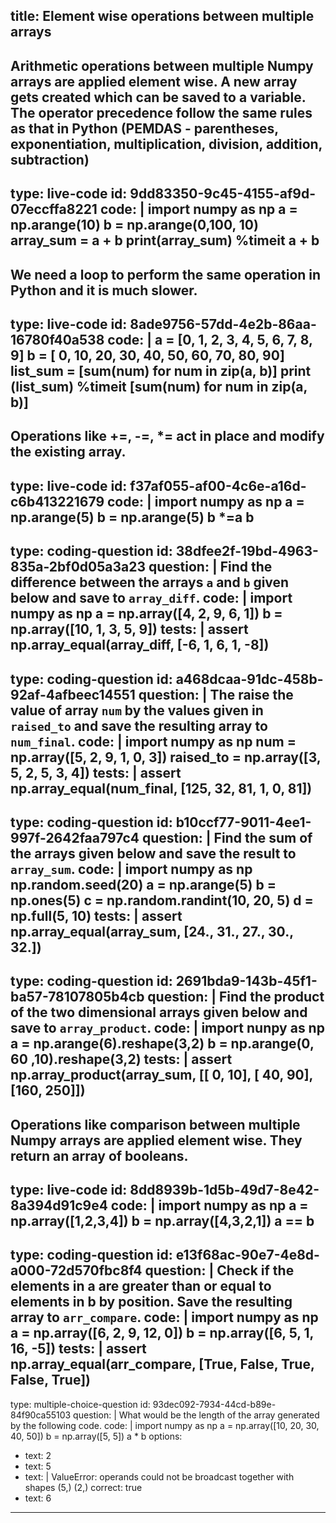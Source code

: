 title: Element wise operations between multiple arrays
---
  Arithmetic operations between multiple Numpy arrays are applied element wise. A new array gets created which can be saved to a variable. The operator precedence follow the same rules as that in Python (PEMDAS - parentheses, exponentiation, multiplication, division, addition, subtraction)
---
type: live-code
id: 9dd83350-9c45-4155-af9d-07eccffa8221
code: |
  import numpy as np
  a = np.arange(10)
  b = np.arange(0,100, 10)
  array_sum = a + b
  print(array_sum)
  %timeit a + b
---
  We need a loop to perform the same operation in Python and it is much slower.
---
type: live-code
id: 8ade9756-57dd-4e2b-86aa-16780f40a538
code: |
  a = [0, 1, 2, 3, 4, 5, 6, 7, 8, 9]
  b = [ 0, 10, 20, 30, 40, 50, 60, 70, 80, 90]
  list_sum = [sum(num) for num in zip(a, b)]
  print (list_sum)
  %timeit [sum(num) for num in zip(a, b)]
---
  Operations like +=, -=, *= act in place and modify the existing array.
---
type: live-code
id: f37af055-af00-4c6e-a16d-c6b413221679
code: |
  import numpy as np
  a = np.arange(5)
  b = np.arange(5)
  b *=a
  b
---
type: coding-question
id: 38dfee2f-19bd-4963-835a-2bf0d05a3a23
question: |
  Find the difference between the arrays `a` and `b` given below and save to `array_diff`.
code: |
  import numpy as np
  a = np.array([4, 2, 9, 6, 1])
  b = np.array([10, 1, 3, 5, 9])
tests: |
  assert np.array_equal(array_diff, [-6,  1,  6,  1, -8])
---
type: coding-question
id: a468dcaa-91dc-458b-92af-4afbeec14551
question: |
  The raise the value of array `num` by the values given in `raised_to` and save the resulting array to `num_final`.
code: |
  import numpy as np
  num = np.array([5, 2, 9, 1, 0, 3])
  raised_to = np.array([3, 5, 2, 5, 3, 4])
tests: |
  assert np.array_equal(num_final, [125,  32,  81,   1,   0,  81])
---
type: coding-question
id: b10ccf77-9011-4ee1-997f-2642faa797c4
question: |
  Find the sum of the arrays given below and save the result to `array_sum`.
code: |
  import numpy as np
  np.random.seed(20)
  a = np.arange(5)
  b = np.ones(5)
  c = np.random.randint(10, 20, 5)
  d = np.full(5, 10)
tests: |
  assert np.array_equal(array_sum, [24., 31., 27., 30., 32.])
---
type: coding-question
id: 2691bda9-143b-45f1-ba57-78107805b4cb
question: |
  Find the product of the two dimensional arrays given below and save to `array_product`.
code: |
  import nunpy as np
  a = np.arange(6).reshape(3,2)
  b = np.arange(0, 60 ,10).reshape(3,2)
tests: |
  assert np.array_product(array_sum, [[  0,  10], [ 40,  90], [160, 250]])
---
  Operations like comparison between multiple Numpy arrays are applied element wise. They return an array of booleans.
---
type: live-code
id: 8dd8939b-1d5b-49d7-8e42-8a394d91c9e4
code: |
  import numpy as np
  a = np.array([1,2,3,4])
  b = np.array([4,3,2,1])
  a == b
---
type: coding-question
id: e13f68ac-90e7-4e8d-a000-72d570fbc8f4
question: |
  Check if the elements in a are greater than or equal to elements in b by position. Save the resulting array to `arr_compare`.
code: |
  import numpy as np
  a = np.array([6, 2, 9, 12, 0])
  b = np.array([6, 5, 1, 16, -5])
tests: |
  assert np.array_equal(arr_compare, [True, False,  True,  False,  True])
---
type: multiple-choice-question
id: 93dec092-7934-44cd-b89e-84f90ca55103
question: |
  What would be the length of the array generated by the following code.
code: |
  import numpy as np
  a = np.array([10, 20, 30, 40, 50])
  b = np.array([5, 5])
  a * b
options:
- text: 2
- text: 5
- text: |
    ValueError: operands could not be broadcast together with shapes (5,) (2,)
  correct: true
- text: 6
---
